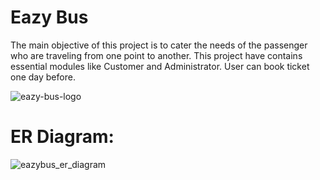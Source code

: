 # Eazy Bus

The main objective of this project is to cater the needs of the passenger who are traveling from one point to another. This project have contains essential modules like Customer and Administrator. User can book ticket one day before.

![eazy-bus-logo](https://user-images.githubusercontent.com/107456964/212841080-7b8bd832-e66c-4836-8496-a31ca45d7b1b.png)

# ER Diagram:

![eazybus_er_diagram](https://user-images.githubusercontent.com/107456964/222445879-8b8bb189-eab5-49f7-a3ea-720c451c4478.png)
